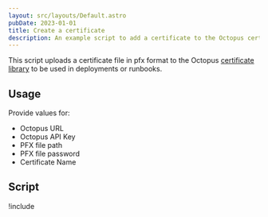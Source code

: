 ```yaml
---
layout: src/layouts/Default.astro
pubDate: 2023-01-01
title: Create a certificate
description: An example script to add a certificate to the Octopus certificate library.
---
```


This script uploads a certificate file in pfx format to the Octopus [certificate library](/docs/deployments/certificates/) to be used in deployments or runbooks.

## Usage

Provide values for:

- Octopus URL
- Octopus API Key
- PFX file path
- PFX file password
- Certificate Name

## Script

!include <create-certificate-scripts>
